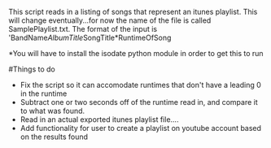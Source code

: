 This script reads in a listing of songs that represent an itunes playlist. This will change eventually...for
now the name of the file is called SamplePlaylist.txt. The format of the input is 'BandName*AlbumTitle*SongTitle*RuntimeOfSong

*You will have to install the isodate python module in order to get this to run

#Things to do
- Fix the script so it can accomodate runtimes that don't have a leading 0 in the runtime
- Subtract one or two seconds off of the runtime read in, and compare it to what was found.
- Read in an actual exported itunes playlist file....
- Add functionality for user to create a playlist on youtube account based on the results found



